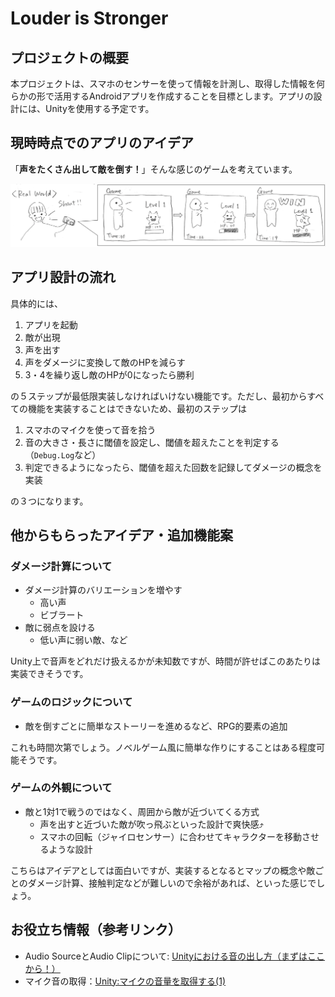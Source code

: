 # Louder is Stronger

## プロジェクトの概要
本プロジェクトは、スマホのセンサーを使って情報を計測し、取得した情報を何らかの形で活用するAndroidアプリを作成することを目標とします。アプリの設計には、Unityを使用する予定です。

## 現時時点でのアプリのアイデア
「**声をたくさん出して敵を倒す！**」そんな感じのゲームを考えています。

![ゲームの流れのイメージ](./images/game_flow.png "ゲームの流れ")

## アプリ設計の流れ

具体的には、

1. アプリを起動
2. 敵が出現
3. 声を出す
4. 声をダメージに変換して敵のHPを減らす
5. 3・4を繰り返し敵のHPが0になったら勝利

の５ステップが最低限実装しなければいけない機能です。ただし、最初からすべての機能を実装することはできないため、最初のステップは

1. スマホのマイクを使って音を拾う
2. 音の大きさ・長さに閾値を設定し、閾値を超えたことを判定する（```Debug.Log```など）
3. 判定できるようになったら、閾値を超えた回数を記録してダメージの概念を実装

の３つになります。

## 他からもらったアイデア・追加機能案

### ダメージ計算について

* ダメージ計算のバリエーションを増やす
    * 高い声
    * ビブラート
* 敵に弱点を設ける
    * 低い声に弱い敵、など

Unity上で音声をどれだけ扱えるかが未知数ですが、時間が許せばこのあたりは実装できそうです。

### ゲームのロジックについて

* 敵を倒すごとに簡単なストーリーを進めるなど、RPG的要素の追加

これも時間次第でしょう。ノベルゲーム風に簡単な作りにすることはある程度可能そうです。

### ゲームの外観について

* 敵と1対1で戦うのではなく、周囲から敵が近づいてくる方式
    * 声を出すと近づいた敵が吹っ飛ぶといった設計で爽快感⤴︎
    * スマホの回転（ジャイロセンサー）に合わせてキャラクターを移動させるような設計
    
こちらはアイデアとしては面白いですが、実装するとなるとマップの概念や敵ごとのダメージ計算、接触判定などが難しいので余裕があれば、といった感じでしょう。

## お役立ち情報（参考リンク）
* Audio SourceとAudio Clipについて:
[Unityにおける音の出し方（まずはここから！）](https://www.sejuku.net/blog/83569)
* マイク音の取得：[Unity:マイクの音量を取得する(1)](https://qiita.com/ELIXIR/items/ff503d48c24092c05843)
